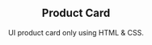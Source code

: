 <h2 align="center">Product Card</h2>
<p align="center">UI product card only using HTML &amp; CSS.</p>
